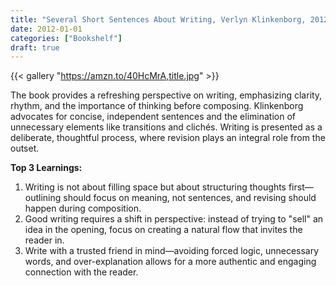 ```yaml
---
title: "Several Short Sentences About Writing, Verlyn Klinkenborg, 2012"
date: 2012-01-01
categories: ["Bookshelf"]
draft: true
---
```


{{< gallery "https://amzn.to/40HcMrA,title.jpg" >}}

The book provides a refreshing perspective on writing, emphasizing clarity, rhythm, and the importance of thinking before composing. Klinkenborg advocates for concise, independent sentences and the elimination of unnecessary elements like transitions and clichés. Writing is presented as a deliberate, thoughtful process, where revision plays an integral role from the outset.

**Top 3 Learnings:**

1. Writing is not about filling space but about structuring thoughts first—outlining should focus on meaning, not sentences, and revising should happen during composition.
2. Good writing requires a shift in perspective: instead of trying to "sell" an idea in the opening, focus on creating a natural flow that invites the reader in.
3. Write with a trusted friend in mind—avoiding forced logic, unnecessary words, and over-explanation allows for a more authentic and engaging connection with the reader.
